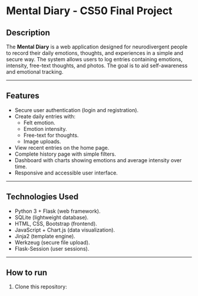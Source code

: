 # Mental Diary - CS50 Final Project

## Description

The **Mental Diary** is a web application designed for neurodivergent people to record their daily emotions, thoughts, and experiences in a simple and secure way. The system allows users to log entries containing emotions, intensity, free-text thoughts, and photos. The goal is to aid self-awareness and emotional tracking.

---

## Features

- Secure user authentication (login and registration).
- Create daily entries with:
  - Felt emotion.
  - Emotion intensity.
  - Free-text for thoughts.
  - Image uploads.
- View recent entries on the home page.
- Complete history page with simple filters.
- Dashboard with charts showing emotions and average intensity over time.
- Responsive and accessible user interface.

---

## Technologies Used

- Python 3 + Flask (web framework).
- SQLite (lightweight database).
- HTML, CSS, Bootstrap (frontend).
- JavaScript + Chart.js (data visualization).
- Jinja2 (template engine).
- Werkzeug (secure file upload).
- Flask-Session (user sessions).

---

## How to run

1. Clone this repository:
